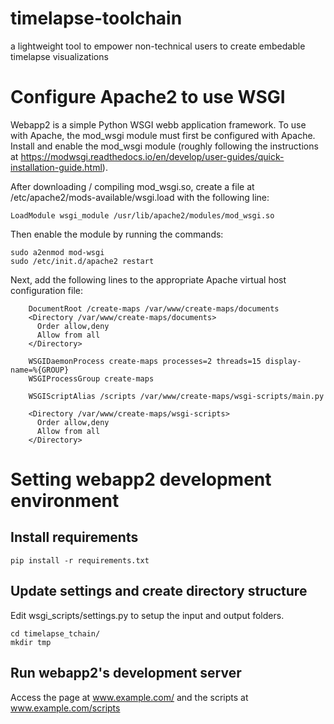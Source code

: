 # timelapse-toolchain

a lightweight tool to empower non-technical users to create embedable timelapse visualizations

# Configure Apache2 to use WSGI
Webapp2 is a simple Python WSGI webb application framework. To use with Apache, the mod_wsgi module must first be configured with Apache. Install and enable the mod_wsgi module (roughly following the instructions at https://modwsgi.readthedocs.io/en/develop/user-guides/quick-installation-guide.html).

After downloading / compiling mod_wsgi.so, create a file at /etc/apache2/mods-available/wsgi.load with the following line:
```
LoadModule wsgi_module /usr/lib/apache2/modules/mod_wsgi.so
```
Then enable the module by running the commands:
```
sudo a2enmod mod-wsgi
sudo /etc/init.d/apache2 restart
```

Next, add the following lines to the appropriate Apache virtual host configuration file:
```
    DocumentRoot /create-maps /var/www/create-maps/documents
    <Directory /var/www/create-maps/documents>
      Order allow,deny
      Allow from all
    </Directory>

    WSGIDaemonProcess create-maps processes=2 threads=15 display-name=%{GROUP}
    WSGIProcessGroup create-maps

    WSGIScriptAlias /scripts /var/www/create-maps/wsgi-scripts/main.py

    <Directory /var/www/create-maps/wsgi-scripts>
      Order allow,deny
      Allow from all
    </Directory>
```

# Setting webapp2 development environment

## Install requirements

```
pip install -r requirements.txt
```

## Update settings and create directory structure

Edit wsgi_scripts/settings.py to setup the input and output folders.
```
cd timelapse_tchain/
mkdir tmp
```

## Run webapp2's development server
Access the page at www.example.com/
and the scripts at www.example.com/scripts
```

```
